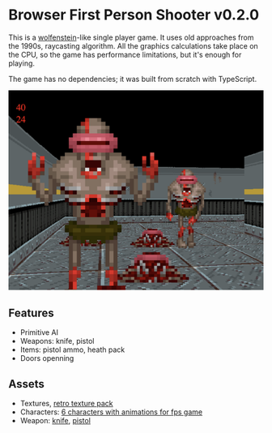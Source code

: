 Browser First Person Shooter v0.2.0
===================================

This is a [wolfenstein](https://en.wikipedia.org/wiki/Wolfenstein)-like single player game. It uses old approaches from the 1990s, raycasting algorithm. All the graphics calculations take place on the CPU, so the game has performance limitations, but it's enough for playing. 

The game has no dependencies; it was built from scratch with TypeScript.

![image](./docs/screenshot.png)

## Features

- Primitive AI
- Weapons: knife, pistol
- Items: pistol ammo, heath pack
- Doors openning

## Assets
- Textures, [retro texture pack](https://little-martian.itch.io/retro-texture-pack)
- Characters: [6 characters with animations for fps game](https://fredrichi.itch.io/free-characters-with-animations-for-fps-game)
- Weapon: [knife](https://wolfenstein.fandom.com/wiki/Knife_(Wolf3D)), [pistol](https://wolfenstein.fandom.com/wiki/Pistol)
